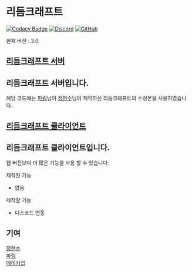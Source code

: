 # 리듬크래프트

[![Codacy Badge](https://app.codacy.com/project/badge/Grade/f95dc3fb509d4103b69ecf14809a728d)](https://app.codacy.com/gh/apwlq/rhythmcraft/dashboard?utm_source=gh&utm_medium=referral&utm_content=&utm_campaign=Badge_grade)
[![Discord](https://img.shields.io/discord/768314634582229023?logo=discord&logoColor=%23fff&label=Discord&color=%235865F2)](https://discord.gg/KFZ482Rp8w)
[![GitHub](https://img.shields.io/github/license/apwlq/rhythmcraft)](https://github.com/apwlq/rhythmcraft/blob/master/LICENSE)

현재 버전 : 3.0

## [리듬크래프트 서버](https://github.com/apwlq/rhythmcraft/tree/master/rhythmcraft-server)
리듬크래프트 서버입니다.  
---
해당 코드에는 [파링](https://github.com/pikokr)님이 [정현수](https://github.com/wjdgustn)님이 제작하신 리듬크래프트의 수정본을 사용하였습니다.

## [리듬크래프트 클라이언트](https://github.com/apwlq/rhythmcraft/tree/master/rhythmcraft-client)
리듬크래프트 클라이언트입니다.
---
웹 버전보다 더 많은 기능을 사용 할 수 있습니다.  

제작된 기능
- 없음

제작할 기능
- 디스코드 연동

## 기여
[정현수](https://github.com/wjdgustn)  
[파링](https://github.com/pikokr)  
[메이커집](https://github.com/apwlq)
